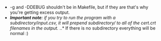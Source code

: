 * -g and -DDEBUG shouldn't be in Makefile, but if they are that's why you're getting excess output.
* _**Important note**: if you try to run the program with a subdirectory/input.csv, it will prepend subdirectory/ to all of the cert.crt filenames in the output._
..* If there is no subdirectory everything will be normal :)